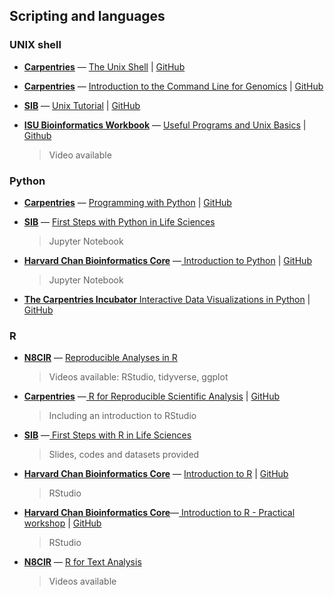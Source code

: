  

## Scripting and languages

### UNIX shell

- [**Carpentries**](https://carpentries.org/) &mdash;  [ The Unix Shell](https://swcarpentry.github.io/shell-novice/) | [GitHub](https://github.com/swcarpentry/shell-novice)

- [**Carpentries**](https://carpentries.org/) &mdash;  [ Introduction to the Command Line for Genomics](https://datacarpentry.org/shell-genomics/) | [GitHub](https://github.com/datacarpentry/shell-genomics)

- [**SIB**](https://www.sib.swiss/) &mdash; [ Unix Tutorial](https://bioinformaticsworkbook.org/Appendix/Unix/unix-basics-1.html#gsc.tab=0) | [GitHub](https://edu.sib.swiss/pluginfile.php/2878/mod_resource/content/4/couselab-html/content.html)

- [**ISU Bioinformatics Workbook**](https://bioinformaticsworkbook.org/#gsc.tab=0) &mdash; [Useful Programs and Unix Basics](https://bioinformaticsworkbook.org/Appendix/programs#gsc.tab=0) | [Github](https://github.com/ISUgenomics/bioinformatics-workbook)  
	> Video available


### Python

- [**Carpentries**](https://carpentries.org/) &mdash;   [ Programming with Python](https://swcarpentry.github.io/python-novice-inflammation/) | [GitHub](https://github.com/swcarpentry/python-novice-inflammation)

- [**SIB**](https://www.sib.swiss/) &mdash; [ First Steps with Python in Life Sciences](https://github.com/sib-swiss/first-steps-with-python-training/) 
	> Jupyter Notebook

- [**Harvard Chan Bioinformatics Core**](https://bioinformatics.sph.harvard.edu/) &mdash;[ Introduction to Python](https://hbctraining.github.io/Training-modules/Python/) | [GitHub](https://github.com/hbctraining/Training-modules)
	> Jupyter Notebook

- [**The Carpentries Incubator** Interactive Data Visualizations in Python](https://carpentries-incubator.github.io/python-interactive-data-visualizations/) | [GitHub](https://github.com/carpentries-incubator/python-interactive-data-visualizations)

### R
- [**N8CIR**](https://n8cir.org.uk/events/) &mdash; [  Reproducible Analyses in R](https://n8cir.org.uk/events/event-resource/analyses-r/)
	> Videos available: RStudio, tidyverse, ggplot

- [**Carpentries**](https://carpentries.org/) &mdash;[ R for Reproducible Scientific Analysis](https://swcarpentry.github.io/r-novice-gapminder/) | [GitHub](https://github.com/swcarpentry/r-novice-gapminder)
	> Including an introduction to RStudio

- [**SIB**](https://www.sib.swiss/) &mdash;[ First Steps with R in Life Sciences](https://github.com/sib-swiss/first-steps-with-R-training) 
	> Slides, codes and datasets provided

- [**Harvard Chan Bioinformatics Core**](https://bioinformatics.sph.harvard.edu/) &mdash; [ Introduction to R](https://hbctraining.github.io/Intro-to-R-flipped/schedules/links-to-lessons.html) | [GitHub](https://github.com/hbctraining/Intro-to-R-flipped)
	> RStudio

- [**Harvard Chan Bioinformatics Core**](https://bioinformatics.sph.harvard.edu/)&mdash;[ Introduction to R - Practical workshop](https://hbctraining.github.io/Training-modules/IntroR_practical_online_resource/) | [GitHub](https://github.com/hbctraining/Training-modules)
	> RStudio

- [**N8CIR**](https://n8cir.org.uk/events/) &mdash; [ R for Text Analysis](https://n8cir.org.uk/events/event-resource/r-text-analysis/)
	> Videos available



